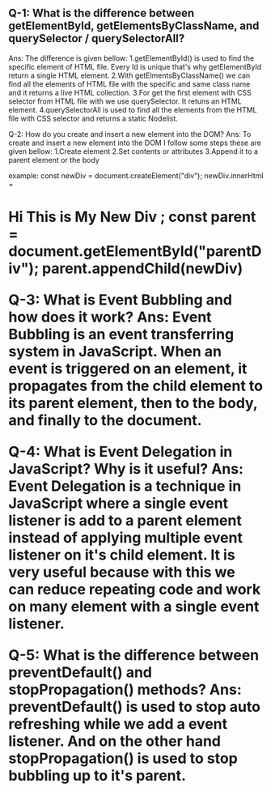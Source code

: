 ## Q-1: What is the difference between getElementById, getElementsByClassName, and querySelector / querySelectorAll?

Ans: The difference is given bellow: 1.getElementById() is used to find the specific element of HTML file. Every Id is unique that's why getElementById return a single HTML element. 2.With getElmentsByClassName() we can find all the elements of HTML file with the specific and same class name and it returns a live HTML collection. 3.For get the first element with CSS selector from HTML file with we use querySelector. It retuns an HTML element. 4.querySelectorAll is used to find all the elements from the HTML file with CSS selector and returns a static Nodelist.

Q-2: How do you create and insert a new element into the DOM? Ans: To create and insert a new element into the DOM I follow some steps these are given bellow: 1.Create element 2.Set contents or attributes 3.Append it to a parent element or the body

example: const newDiv = document.createElement("div"); newDiv.innerHtml = <h1> Hi This is My New Div ; const parent = document.getElementById("parentDiv"); parent.appendChild(newDiv)

Q-3: What is Event Bubbling and how does it work? Ans: Event Bubbling is an event transferring system in JavaScript. When an event is triggered on an element, it propagates from the child element to its parent element, then to the body, and finally to the document.

Q-4: What is Event Delegation in JavaScript? Why is it useful? Ans: Event Delegation is a technique in JavaScript where a single event listener is add to a parent element instead of applying multiple event listener on it's child element. It is very useful because with this we can reduce repeating code and work on many element with a single event listener.

Q-5: What is the difference between preventDefault() and stopPropagation() methods? Ans: preventDefault() is used to stop auto refreshing while we add a event listener. And on the other hand stopPropagation() is used to stop bubbling up to it's parent.
